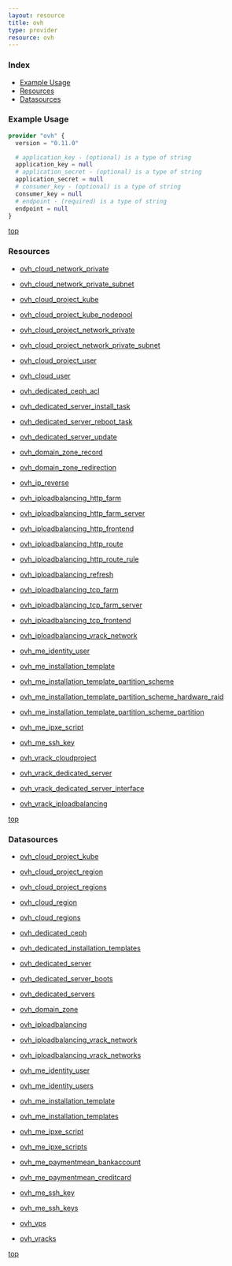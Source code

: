 ```yaml
---
layout: resource
title: ovh
type: provider
resource: ovh
---
```


### Index

- [Example Usage](#example-usage)
- [Resources](#resources)
- [Datasources](#datasources)

### Example Usage

```terraform
provider "ovh" {
  version = "0.11.0"

  # application_key - (optional) is a type of string
  application_key = null
  # application_secret - (optional) is a type of string
  application_secret = null
  # consumer_key - (optional) is a type of string
  consumer_key = null
  # endpoint - (required) is a type of string
  endpoint = null
}
```

[top](#index)

### Resources


- [ovh_cloud_network_private](./r/ovh_cloud_network_private.md)

- [ovh_cloud_network_private_subnet](./r/ovh_cloud_network_private_subnet.md)

- [ovh_cloud_project_kube](./r/ovh_cloud_project_kube.md)

- [ovh_cloud_project_kube_nodepool](./r/ovh_cloud_project_kube_nodepool.md)

- [ovh_cloud_project_network_private](./r/ovh_cloud_project_network_private.md)

- [ovh_cloud_project_network_private_subnet](./r/ovh_cloud_project_network_private_subnet.md)

- [ovh_cloud_project_user](./r/ovh_cloud_project_user.md)

- [ovh_cloud_user](./r/ovh_cloud_user.md)

- [ovh_dedicated_ceph_acl](./r/ovh_dedicated_ceph_acl.md)

- [ovh_dedicated_server_install_task](./r/ovh_dedicated_server_install_task.md)

- [ovh_dedicated_server_reboot_task](./r/ovh_dedicated_server_reboot_task.md)

- [ovh_dedicated_server_update](./r/ovh_dedicated_server_update.md)

- [ovh_domain_zone_record](./r/ovh_domain_zone_record.md)

- [ovh_domain_zone_redirection](./r/ovh_domain_zone_redirection.md)

- [ovh_ip_reverse](./r/ovh_ip_reverse.md)

- [ovh_iploadbalancing_http_farm](./r/ovh_iploadbalancing_http_farm.md)

- [ovh_iploadbalancing_http_farm_server](./r/ovh_iploadbalancing_http_farm_server.md)

- [ovh_iploadbalancing_http_frontend](./r/ovh_iploadbalancing_http_frontend.md)

- [ovh_iploadbalancing_http_route](./r/ovh_iploadbalancing_http_route.md)

- [ovh_iploadbalancing_http_route_rule](./r/ovh_iploadbalancing_http_route_rule.md)

- [ovh_iploadbalancing_refresh](./r/ovh_iploadbalancing_refresh.md)

- [ovh_iploadbalancing_tcp_farm](./r/ovh_iploadbalancing_tcp_farm.md)

- [ovh_iploadbalancing_tcp_farm_server](./r/ovh_iploadbalancing_tcp_farm_server.md)

- [ovh_iploadbalancing_tcp_frontend](./r/ovh_iploadbalancing_tcp_frontend.md)

- [ovh_iploadbalancing_vrack_network](./r/ovh_iploadbalancing_vrack_network.md)

- [ovh_me_identity_user](./r/ovh_me_identity_user.md)

- [ovh_me_installation_template](./r/ovh_me_installation_template.md)

- [ovh_me_installation_template_partition_scheme](./r/ovh_me_installation_template_partition_scheme.md)

- [ovh_me_installation_template_partition_scheme_hardware_raid](./r/ovh_me_installation_template_partition_scheme_hardware_raid.md)

- [ovh_me_installation_template_partition_scheme_partition](./r/ovh_me_installation_template_partition_scheme_partition.md)

- [ovh_me_ipxe_script](./r/ovh_me_ipxe_script.md)

- [ovh_me_ssh_key](./r/ovh_me_ssh_key.md)

- [ovh_vrack_cloudproject](./r/ovh_vrack_cloudproject.md)

- [ovh_vrack_dedicated_server](./r/ovh_vrack_dedicated_server.md)

- [ovh_vrack_dedicated_server_interface](./r/ovh_vrack_dedicated_server_interface.md)

- [ovh_vrack_iploadbalancing](./r/ovh_vrack_iploadbalancing.md)


[top](#index)

### Datasources


- [ovh_cloud_project_kube](./d/ovh_cloud_project_kube.md)

- [ovh_cloud_project_region](./d/ovh_cloud_project_region.md)

- [ovh_cloud_project_regions](./d/ovh_cloud_project_regions.md)

- [ovh_cloud_region](./d/ovh_cloud_region.md)

- [ovh_cloud_regions](./d/ovh_cloud_regions.md)

- [ovh_dedicated_ceph](./d/ovh_dedicated_ceph.md)

- [ovh_dedicated_installation_templates](./d/ovh_dedicated_installation_templates.md)

- [ovh_dedicated_server](./d/ovh_dedicated_server.md)

- [ovh_dedicated_server_boots](./d/ovh_dedicated_server_boots.md)

- [ovh_dedicated_servers](./d/ovh_dedicated_servers.md)

- [ovh_domain_zone](./d/ovh_domain_zone.md)

- [ovh_iploadbalancing](./d/ovh_iploadbalancing.md)

- [ovh_iploadbalancing_vrack_network](./d/ovh_iploadbalancing_vrack_network.md)

- [ovh_iploadbalancing_vrack_networks](./d/ovh_iploadbalancing_vrack_networks.md)

- [ovh_me_identity_user](./d/ovh_me_identity_user.md)

- [ovh_me_identity_users](./d/ovh_me_identity_users.md)

- [ovh_me_installation_template](./d/ovh_me_installation_template.md)

- [ovh_me_installation_templates](./d/ovh_me_installation_templates.md)

- [ovh_me_ipxe_script](./d/ovh_me_ipxe_script.md)

- [ovh_me_ipxe_scripts](./d/ovh_me_ipxe_scripts.md)

- [ovh_me_paymentmean_bankaccount](./d/ovh_me_paymentmean_bankaccount.md)

- [ovh_me_paymentmean_creditcard](./d/ovh_me_paymentmean_creditcard.md)

- [ovh_me_ssh_key](./d/ovh_me_ssh_key.md)

- [ovh_me_ssh_keys](./d/ovh_me_ssh_keys.md)

- [ovh_vps](./d/ovh_vps.md)

- [ovh_vracks](./d/ovh_vracks.md)


[top](#index)